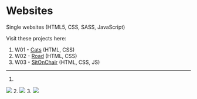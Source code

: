 # Websites

Single websites (HTML5, CSS, SASS, JavaScript)

Visit these projects here:

1. W01 - <a href="https://magdry.github.io/Websites/W01-Cats/">Cats</a> (HTML, CSS)
2. W02 - <a href="https://magdry.github.io/Websites/W02-Road/">Road</a>  (HTML, CSS)
3. W03 - <a href="https://magdry.github.io/Websites/W03-SitOnChair/">SitOnChair</a> (HTML, CSS, JS)
______________________
1.
<img src="http://magdry.pl/images/cats.jpg"/>
2.
<img src="http://magdry.pl/images/road.jpg"/>
3.
<img src="http://magdry.pl/images/sitOnChair.jpg"/>

